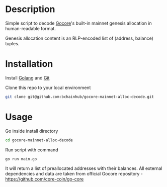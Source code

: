  # Description
Simple script to decode [Gocore](https://github.com/core-coin/go-core)'s built-in mainnet genesis allocation in human-readable format.

Genesis allocation content is an RLP-encoded list of (address, balance) tuples.

# Installation

Install [Golang](https://go.dev/doc/install) and [Git](https://github.com/git-guides/install-git)

Clone this repo to your local environment

```bash
git clone git@github.com:bchainhub/gocore-mainnet-alloc-decode.git
```

# Usage
Go inside install directory
```bash
cd gocore-mainnet-alloc-decode
```

Run script with command 

```bash
go run main.go
```

It will return a list of preallocated addresses with their balances. All external dependencies and data are taken from official Gocore repository - https://github.com/core-coin/go-core